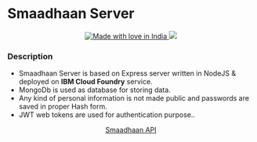 # Smaadhaan Server


<p align="center">
  <a href="https://github.com/naveen8801/Smaadhaan">
   <img src="https://madewithlove.now.sh/in?heart=true&colorA=%23ff0000&colorB=%23050505&template=plastic" alt="Made with love in India">
    <img src="https://img.shields.io/badge/Made%20with%20Love%20%E2%9D%A4%EF%B8%8Fby-Enthusiast%20Coders-blue">
  </a>
</p>

### Description

- Smaadhaan Server is based on Express server written in NodeJS & deployed on **IBM Cloud Foundry**  service.
- MongoDb is used as database for storing data.
- Any kind of personal information is not made public and passwords are saved in proper Hash form.
- JWT web tokens are used for authentication purpose..

<p align="center">
<a href="https://smaadhaan-server-interested-eland-ls.eu-gb.mybluemix.net/" >Smaadhaan API</a>
</p>
